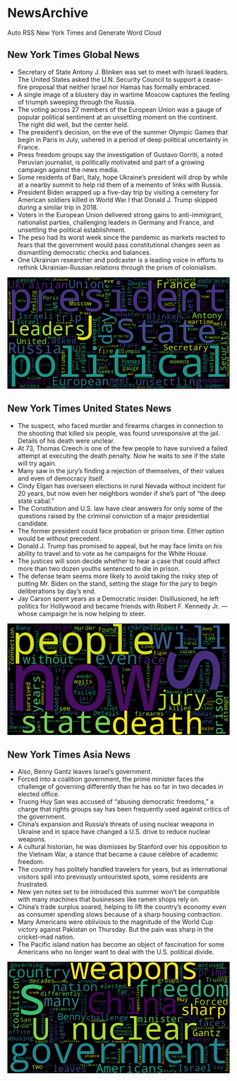 # NewsArchive
Auto RSS New York Times and Generate Word Cloud

## New York Times Global News
* Secretary of State Antony J. Blinken was set to meet with Israeli leaders. The United States asked the U.N. Security Council to support a cease-fire proposal that neither Israel nor Hamas has formally embraced.
* A single image of a blustery day in wartime Moscow captures the feeling of triumph sweeping through the Russia.
* The voting across 27 members of the European Union was a gauge of popular political sentiment at an unsettling moment on the continent. The right did well, but the center held.
* The president’s decision, on the eve of the summer Olympic Games that begin in Paris in July, ushered in a period of deep political uncertainty in France.
* Press freedom groups say the investigation of Gustavo Gorriti, a noted Peruvian journalist, is politically motivated and part of a growing campaign against the news media.
* Some residents of Bari, Italy, hope Ukraine’s president will drop by while at a nearby summit to help rid them of a memento of links with Russia.
* President Biden wrapped up a five-day trip by visiting a cemetery for American soldiers killed in World War I that Donald J. Trump skipped during a similar trip in 2018.
* Voters in the European Union delivered strong gains to anti-immigrant, nationalist parties, challenging leaders in Germany and France, and unsettling the political establishment.
* The peso had its worst week since the pandemic as markets reacted to fears that the government would pass constitutional changes seen as dismantling democratic checks and balances.
* One Ukrainian researcher and podcaster is a leading voice in efforts to rethink Ukrainian-Russian relations through the prism of colonialism.

![Global](./global.png)
## New York Times United States News
* The suspect, who faced murder and firearms charges in connection to the shooting that killed six people, was found unresponsive at the jail. Details of his death were unclear.
* At 73, Thomas Creech is one of the few people to have survived a failed attempt at executing the death penalty. Now he waits to see if the state will try again.
* Many saw in the jury’s finding a rejection of themselves, of their values and even of democracy itself.
* Cindy Elgan has overseen elections in rural Nevada without incident for 20 years, but now even her neighbors wonder if she’s part of “the deep state cabal.”
* The Constitution and U.S. law have clear answers for only some of the questions raised by the criminal conviction of a major presidential candidate.
* The former president could face probation or prison time. Either option would be without precedent.
* Donald J. Trump has promised to appeal, but he may face limits on his ability to travel and to vote as he campaigns for the White House.
* The justices will soon decide whether to hear a case that could affect more than two dozen youths sentenced to die in prison.
* The defense team seems more likely to avoid taking the risky step of putting Mr. Biden on the stand, setting the stage for the jury to begin deliberations by day’s end.
* Jay Carson spent years as a Democratic insider. Disillusioned, he left politics for Hollywood and became friends with Robert F. Kennedy Jr. — whose campaign he is now helping to steer.

![US](./usnews.png)
## New York Times Asia News
* Also, Benny Gantz leaves Israel’s government.
* Forced into a coalition government, the prime minister faces the challenge of governing differently than he has so far in two decades in elected office.
* Truong Huy San was accused of “abusing democratic freedoms,” a charge that rights groups say has been frequently used against critics of the government.
* China’s expansion and Russia’s threats of using nuclear weapons in Ukraine and in space have changed a U.S. drive to reduce nuclear weapons.
* A cultural historian, he was dismisses by Stanford over his opposition to the Vietnam War, a stance that became a cause célèbre of academic freedom.
* The country has politely handled travelers for years, but as international visitors spill into previously untouristed spots, some residents are frustrated.
* New yen notes set to be introduced this summer won’t be compatible with many machines that businesses like ramen shops rely on.
* China’s trade surplus soared, helping to lift the country’s economy even as consumer spending slows because of a sharp housing contraction.
* Many Americans were oblivious to the magnitude of the World Cup victory against Pakistan on Thursday. But the pain was sharp in the cricket-mad nation.
* The Pacific island nation has become an object of fascination for some Americans who no longer want to deal with the U.S. political divide.

![Asian](./asian.png)
